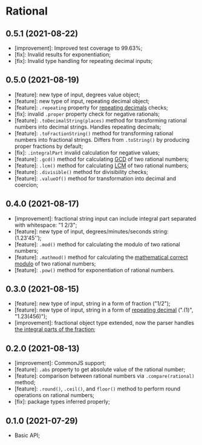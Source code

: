 # Rational

## 0.5.1 (2021-08-22)

- [improvement]: Improved test coverage to 99.63%;
- [fix]: Invalid results for exponentiation;
- [fix]: Invalid type handling for repeating decimal inputs;

## 0.5.0 (2021-08-19)

- [feature]: new type of input, degrees value object;
- [feature]: new type of input, repeating decimal object;
- [feature]: `.repeating` property for [repeating decimals](https://en.wikipedia.org/wiki/Repeating_decimal) checks;
- [fix]: invalid `.proper` property check for negative rationals;
- [feature]: `.toDecimalString(places)` method for transforming rational numbers into decimal strings. Handles repeating decimals;
- [feature]: `.toFractionString()` method for transforming rational numbers into fractional strings. Differs from `.toString()` by producing proper fractions by default;
- [fix]: `.integralPart` invalid calculation for negative values;
- [feature]: `.gcd()` method for calculating [GCD](https://en.wikipedia.org/wiki/Greatest_common_divisor) of two rational numbers;
- [feature]: `.lcm()` method for calculating [LCM](https://en.wikipedia.org/wiki/Least_common_multiple) of two rational numbers;
- [feature]: `.divisible()` method for divisibility checks;
- [feature]: `.valueOf()` method for transformation into decimal and coercion;

## 0.4.0 (2021-08-17)

- [improvement]: fractional string input can include integral part separated with whitespace: "1 2/3";
- [feature]: new type of input, degrees/minutes/seconds string: (1.23'45'');
- [feature]: `.mod()` method for calculating the modulo of two rational numbers;
- [feature]: `.mathmod()` method for calculating the [mathematical correct modulo](https://en.wikipedia.org/wiki/Modulo_(mathematics)) of two rational numbers;
- [feature]: `.pow()` method for exponentiation of rational numbers.

## 0.3.0 (2021-08-15)

- [feature]: new type of input, string in a form of fraction ("1/2");
- [feature]: new type of input, string in a form of [repeating decimal](https://en.wikipedia.org/wiki/Repeating_decimal) (".(1)", "1.23(456)");
- [improvement]: fractional object type extended, now the parser handles [the integral parts of the fraction](https://github.com/EricRovell/rational#supported-input);

## 0.2.0 (2021-08-13)

- [improvement]: CommonJS support;
- [feature]: `.abs` property to get absolute value of the rational number;
- [feature]: comparison between rational numbers via `.compare(rational)` method;
- [feature]: `.round()`, `.ceil()`, and `floor()` method to perform round operations on rational numbers;
- [fix]: package types inferred properly;

## 0.1.0 (2021-07-29)

- Basic API;
